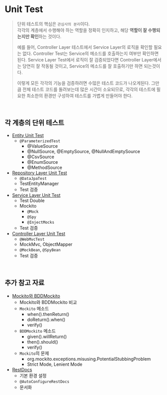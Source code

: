 # Unit Test

> 단위 테스트의 핵심은 `관심사의 분리`이다.  
> 각각의 계층에서 수행해야 하는 역할을 정확히 인지하고, 해당 **역할이 잘 수행되는지만 확인**하는 것이다.
> 
> 예를 들어, Controller Layer 테스트에서 Service Layer의 로직을 확인할 필요는 없다. Controller Test는 Service의 메소드를 호출하는지 여부만 확인하면 된다. Service Layer Test에서 로직이 잘 검증되었다면 Controller Layer에서는 당연히 잘 작동될 것이고, Service의 메소드를 잘 호출하기만 하면 되는것이다.
> 
> 이렇게 모든 각각의 기능을 검증하려면 수많은 테스트 코드가 나오게된다. 그만큼 전체 테스트 코드를 돌려보는데 많은 시간이 소요되므로, 각각의 테스트에 필요한 최소한의 환경만 구성하여 테스트를 가볍게 만들어야 한다.  

<br/>

## 각 계층의 단위 테스트
- [Entity Unit Test](Entity%20Unit%20Test.md)
  - `@ParameterizedTest`
    - @ValueSource
    - @NullSource, @EmptySource, @NullAndEmptySource
    - @CsvSource
    - @EnumSource
    - @MethodSource
- [Repository Layer Unit Test](Repository%20Layer%20Unit%20Test.md)
  - `@DataJpaTest`
  - TestEntityManager
  - Test 검증
- [Service Layer Unit Test](Service%20Layer%20Unit%20Test.md)
  - Test Double
  - Mockito
    - `@Mock`
    - `@Spy`
    - `@InjectMocks`
  - Test 검증
- [Controller Layer Unit Test](Controller%20Layer%20Unit%20Test.md)
  - `@WebMvcTest`
  - MockMvc, ObjectMapper
  - `@MockBean`, `@SpyBean`
  - Test 검증

<br/>

## 추가 참고 자료
- [Mockito와 BDDMockito](Mockito와%20BDDMockito.md)
  - Mockito와 BDDMockito 비교
  - `Mockito` 메소드
    - when().thenReturn()
    - doReturn().when()
    - verify()
  - `BDDMockito` 메소드
    - given().willReturn()
    - then().should()
    - verify()
  - `Mockito`의 문제
    - org.mockito.exceptions.misusing.PotentialStubbingProblem
    - Strict Mode, Lenient Mode
- [RestDocs](RestDocs.md)
  - 기본 환경 설정
  - `@AutoConfigureRestDocs`
  - 문서화
